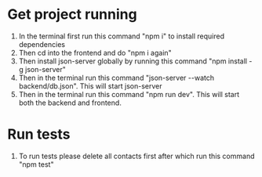 # Get project running

1. In the terminal first run this command "npm i" to install required dependencies
2. Then cd into the frontend and do "npm i again"
3. Then install json-server globally by running this command "npm install -g json-server"
2. Then in the terminal run this command "json-server --watch backend/db.json". This will start json-server
3. Then in the terminal run this command "npm run dev". This will start both the backend and frontend.

# Run tests
1. To run tests please delete all contacts first after which run this command "npm test"
